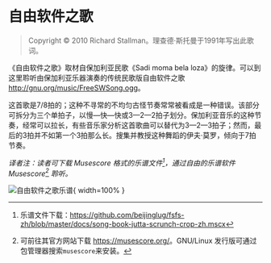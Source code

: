 # 自由软件之歌

>  Copyright © 2010 Richard Stallman。理查德·斯托曼于1991年写出此歌词。

《自由软件之歌》取材自保加利亚民歌《Sadi moma bela loza》的旋律。可以到这里聆听由保加利亚乐器演奏的传统民歌版自由软件之歌<http://gnu.org/music/FreeSWSong.ogg>。

这首歌是7/8拍的；这种不寻常的不均匀古怪节奏常常被看成是一种错误。该部分可拆分为三个单拍子，以慢—快—快或3—2—2拍子划分。保加利亚音乐的这种节奏，经常可以拉长，有些音乐家分析这首歌曲可以替代为3—2—3拍子；然而，最后的3拍并不如第一个3拍那么长。搜集并教授这种舞蹈的伊夫·莫罗，倾向于7拍节奏。

*译者注：读者可下载 Musescore 格式的乐谱文件[^apc-1]，通过自由的乐谱软件 Musescore[^apc-2] 聆听。*

![自由软件之歌乐谱](song-book-jutta-scrunch-crop-zh.svg){ width=100% }


[^apc-1]: 乐谱文件下载：<https://github.com/beijinglug/fsfs-zh/blob/master/docs/song-book-jutta-scrunch-crop-zh.mscx>

[^apc-2]: 可前往其官方网站下载 <https://musescore.org/>。GNU/Linux 发行版可通过包管理器搜索`musescore`来安装。
